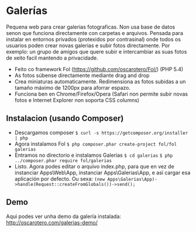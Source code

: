 Galerías
========

Pequena web para crear galerias fotograficas. Non usa base de datos senon que funciona directamente con carpetas e arquivos.
Pensada para instalar en entornos privados (protexidos por contrasinal) onde todos os usuarios poden crear novas galerias e subir fotos directamente.
Por exemplo: un grupo de amigos que quere subir e intercambiar as suas fotos de xeito facil mantendo a privacidade.

* Feito co framework Fol (https://github.com/oscarotero/Fol/) (PHP 5.4)
* As fotos súbense directamente mediante drag and drop
* Crea miniaturas automaticamente. Redimensiona as fotos subidas a un tamaño máximo de 1200px para aforrar espazo.
* Funciona ben en Chrome/Firefox/Opera (Safari non permite subir novas fotos e Internet Explorer non soporta CSS columns)

Instalacion (usando Composer)
-----------------------------

* Descargamos composer ```$ curl -s https://getcomposer.org/installer | php```
* Agora instalamos Fol ```$ php composer.phar create-project fol/fol galerias```
* Entramos no directorio e instalamos Galerias ```$ cd galerias``` ```$ php ../composer.phar require fol/galerias```
* Listo. Agora podes editar o arquivo index.php, para que en vez de instanciar Apps\Web\App, instanciar Apps\Galerias\App, e así cargar esa aplicación por defecto. Ou sexa: ```(new Apps\Galerias\App)->handle(Request::createFromGlobals())->send();```

Demo
----

Aqui podes ver unha demo da galería instalada: http://oscarotero.com/galerias-demo/